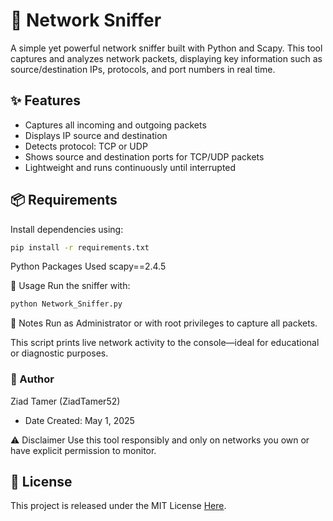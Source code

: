# 🐍 Network Sniffer

A simple yet powerful network sniffer built with Python and Scapy. This tool captures and analyzes network packets, displaying key information such as source/destination IPs, protocols, and port numbers in real time.

## ✨ Features

- Captures all incoming and outgoing packets
- Displays IP source and destination
- Detects protocol: TCP or UDP
- Shows source and destination ports for TCP/UDP packets
- Lightweight and runs continuously until interrupted

## 📦 Requirements

Install dependencies using:

```bash
pip install -r requirements.txt
```
Python Packages Used
scapy==2.4.5

🚀 Usage
Run the sniffer with:

```bash
python Network_Sniffer.py
```
📌 Notes
Run as Administrator or with root privileges to capture all packets.

This script prints live network activity to the console—ideal for educational or diagnostic purposes.

### 👤 Author
Ziad Tamer (ZiadTamer52)

* Date Created: May 1, 2025

⚠️ Disclaimer
Use this tool responsibly and only on networks you own or have explicit permission to monitor.

## 📜 License

This project is released under the MIT License [Here](LICENSE).

